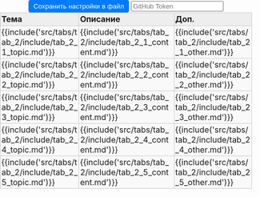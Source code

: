 <style>
:root {
    --content-max-width: 97%;
}

/* Базовые сбросы и контейнеры */
html, body {
    margin: 0;
    padding: 0;
    width: 100%;
    height: 100%;
    font-size: 14px;
}

.content main{
    max-width: 100%; /*var(--content-max-width);*/
}

.container {
    width: 100%;
    box-sizing: border-box;
    margin: 0;
    padding: 0;
}

table{
    margin: 0;  
}

/* Навигация (если используется) */
.nav-chapters {
    min-width: 20px;
}

/* Стили таблицы */
.data-table {
    width: 100%;
    border-collapse: collapse;
    margin: 0px auto;
    table-layout: fixed;
}

/* Общие стили ячеек */
.data-table tr {
    height: auto; /* Автоматическая высота строки */
}

.data-table td, .data-table th {
    border: 1px solid #ccc;
    position: relative;
    padding: 0;
    vertical-align: top;
    background-color: #f9f9f9; /* Фон по умолчанию для всей ячейки */
   
    height: auto;
}

.data-table td *, .data-table th *{
    background-color: transparent !important; /* или inherit, если применимо */
}

/* Стили заголовков */
.data-table th {
    background-color: #eeeeee;
    font-weight: bold;
    /*height: 50px; /* Фиксированная высота для заголовков */
    min-height: 25px
}

/* Контейнер содержимого ячейки */
.data-table .cell-content {
    display: block;
    width: 100%;
    min-height: 25px;
    padding: 2px;
    box-sizing: border-box;
    background-color: transparent; /* Делаем внутренний div прозрачным */
    text-align: left;
    outline: none;
}

/* Редактируемые ячейки */
.data-table td .cell-content[contenteditable="true"] {
    background-color: #f9f9f9;
    word-wrap: break-word;
    overflow-wrap: anywhere;
}

.data-table td .cell-content[contenteditable="true"]:focus {
    background-color: #fff;
    box-shadow: 0 0 5px rgba(0,123,255,0.5);
}

/* Панель управления */
.controls {
    text-align: center;
    margin: 0px;
}

.controls button {
    margin: 0px;
    padding: 5px 10px;
    background-color: #007bff;
    color: white;
    border: none;
    border-radius: 4px;
    cursor: pointer;
}

.controls button:hover {
    background-color: #0056b3;
}


/* Настройки таблицы */
.settings-trigger {
    position: absolute;
    top: 0;
    right: 0;
    width: 20px;
    height: 20px;
    cursor: pointer;
    z-index: 10;
    border-radius: 0 0 0 8px;
}

.settings-trigger:hover {
    background-color: rgba(0,123,255,0.1);
}

.settings-menu {
    display: none;
    position: absolute;
    top: 20px;
    right: 2px;
    background: #fff;
    border: 1px solid #ccc;
    padding: 4px;
    border-radius: 4px;
    white-space: nowrap;
    box-shadow: 0 2px 5px rgba(0,0,0,0.2);
    z-index: 100;
    font-size: 12px;
}

.show-settings .settings-menu {
    display: flex;
    gap: 8px;
    align-items: center;
}

.settings-menu label {
    display: flex;
    align-items: center;
    gap: 4px;
}

.settings-menu input[type="number"],
.settings-menu select,
.settings-menu input[type="color"] {
    width: 50px;
    font-size: 12px;
}

/* Ресайзер колонок */
.column-resizer {
    position: absolute;
    top: 0;
    right: -2px;
    width: 4px;
    height: 100%;
    cursor: col-resize;
    background: transparent;
    z-index: 5;
}

.column-resizer:hover {
    background: rgba(0,123,255,0.3);
}

/* Стили для блоков кода */
.data-table .cell-content pre {
    margin: 0;
    padding: 0px;
    background:rgb(245, 245, 245);
    border-radius: 4px;
    overflow-x: auto;
}
pre code.hljs{
    padding: 16px;
    margin-top:-20px;
}

code {
    white-space: pre-wrap; /* Сохраняем переносы строк */
    overflow-x: auto;
}

/* Highlight.js переопределит эти стили */
.hljs {
    white-space: pre-wrap;
}

/* стили для модального окна */

.current-text {
    background: #f9f9f9;
    padding: 15px;
    border: 1px solid #ddd;
    border-radius: 4px;
    margin: 20px 0;
    min-height: 50px;
}

.edit-btn {
    background: #007bff;
    color: white;
    border: none;
    padding: 10px 20px;
    border-radius: 4px;
    cursor: pointer;
}

.edit-btn:hover {
    background: #0056b3;
}

/* Модальное окно */
.modal {
    display: none;
    position: fixed;
    top: 0;
    left: 0;
    width: 100%;
    height: 100%;
    background: rgba(0, 0, 0, 0.5);
}

.modal.show {
    display: flex;
    align-items: center;
    justify-content: center;
}

.modal-content {
    background: white;
    padding: 20px;
    border-radius: 8px;
    width: 90%;
    max-width: 500px;
    max-height: 80vh;
}

.modal-header {
    display: flex;
    justify-content: space-between;
    align-items: center;
    margin-bottom: 20px;
    border-bottom: 1px solid #ddd;
    padding-bottom: 10px;
}

.modal-close-btn {
    background: none;
    border: none;
    font-size: 24px;
    cursor: pointer;
}

.modal-text-editor {
    width: 100%;
    height: 200px;
    padding: 0px;
    border: 1px solid #ddd;
    border-radius: 4px;
    font-family: inherit;
    resize: vertical;
}

.modal-footer {
    display: flex;
    gap: 10px;
    justify-content: flex-end;
    margin-top: 15px;
}

.modal-save-btn {
    background: #28a745;
    color: white;
    border: none;
    padding: 8px 16px;
    border-radius: 4px;
    cursor: pointer;
}

.modal-cancel-btn {
    background: #6c757d;
    color: white;
    border: none;
    padding: 8px 16px;
    border-radius: 4px;
    cursor: pointer;
}

.modal-save-btn:hover {
    background: #218838;
}

.modal-cancel-btn:hover {
    background: #5a6268;
}

/* makrdown */
details h3{
    padding-top: 1px;
    margin-top: 1px;
    padding-bottom: 0px;
    margin-bottom: 0px;
}
h3, h2 {
    margin-block-start: 0em;
}
</style>
<div class="container">
    <div class="controls">
        <button id="saveSettingsBtn">Сохранить настройки в файл</button>
        <input type="password" id="token" placeholder="GitHub Token" />
    </div>
    <table class="data-table" id="dataTable">
        <thead>
            <tr id="tab_2_header_row">
                <th id="tab_2_header_topic"><div class="cell-content" contenteditable="true">Тема</div></th>
                <th id="tab_2_header_content"><div class="cell-content" contenteditable="true">Описание</div></th>
                <th id="tab_2_header_other"><div class="cell-content" contenteditable="true">Доп.</div></th>
            </tr>
        </thead>
        <tbody>
            <tr id="tab_2_1">
                <td id="tab_2_1_topic"><div class="cell-content" contenteditable="true">{{include('src/tabs/tab_2/include/tab_2_1_topic.md')}}</div></td>
                <td id="tab_2_1_content"><div class="cell-content" contenteditable="true">{{include('src/tabs/tab_2/include/tab_2_1_content.md')}}</div></td>
                <td id="tab_2_1_other"><div class="cell-content" contenteditable="true">{{include('src/tabs/tab_2/include/tab_2_1_other.md')}}</div></td>
            </tr>
            <tr id="tab_2_2">
                <td id="tab_2_2_topic"><div class="cell-content" contenteditable="true">{{include('src/tabs/tab_2/include/tab_2_2_topic.md')}}</div></td>
                <td id="tab_2_2_content"><div class="cell-content" contenteditable="true">{{include('src/tabs/tab_2/include/tab_2_2_content.md')}}</div></td>
                <td id="tab_2_2_other"><div class="cell-content" contenteditable="true">{{include('src/tabs/tab_2/include/tab_2_2_other.md')}}</div></td>
            </tr>
            <tr id="tab_2_3">
                <td id="tab_2_3_topic"><div class="cell-content" contenteditable="true">{{include('src/tabs/tab_2/include/tab_2_3_topic.md')}}</div></td>
                <td id="tab_2_3_content"><div class="cell-content" contenteditable="true">{{include('src/tabs/tab_2/include/tab_2_3_content.md')}}</div></td>
                <td id="tab_2_3_other"><div class="cell-content" contenteditable="true">{{include('src/tabs/tab_2/include/tab_2_3_other.md')}}</div></td>
            </tr>
            <tr id="tab_2_4">
                <td id="tab_2_4_topic"><div class="cell-content" contenteditable="true">{{include('src/tabs/tab_2/include/tab_2_4_topic.md')}}</div></td>
                <td id="tab_2_4_content"><div class="cell-content" contenteditable="true">{{include('src/tabs/tab_2/include/tab_2_4_content.md')}}</div></td>
                <td id="tab_2_4_other"><div class="cell-content" contenteditable="true">{{include('src/tabs/tab_2/include/tab_2_4_other.md')}}</div></td>
            </tr>
            <tr id="tab_2_5">
                <td id="tab_2_5_topic"><div class="cell-content" contenteditable="true">{{include('src/tabs/tab_2/include/tab_2_5_topic.md')}}</div></td>
                <td id="tab_2_5_content"><div class="cell-content" contenteditable="true">{{include('src/tabs/tab_2/include/tab_2_5_content.md')}}</div></td>
                <td id="tab_2_5_other"><div class="cell-content" contenteditable="true">{{include('src/tabs/tab_2/include/tab_2_5_other.md')}}</div></td>
            </tr>         
        </tbody>
    </table>
</div>
<!-- Модальное окно -->
<div id="textModal" class="modal">
    <div class="modal-content">
        <div class="modal-header">
            <h3>Редактирование текста</h3>
            <button class="close-btn" onclick="closeModal()">&times;</button>
        </div>
        <textarea id="modalTextEditor" class="modal-text-editor" placeholder="Введите ваш текст здесь..."></textarea>
        <div class="modal-footer">
            <button class="modal-cancel-btn" onclick="closeModal()">Отмена</button>
            <button class="modal-save-btn" onclick="saveTextModal()">Сохранить</button>
        </div>
    </div>
</div>

<script>
    const isGitHubPages = window.location.host.includes('github.io');
    const basePath = isGitHubPages ? '/snippet-stash' : '';
    const currentTabId = 'tab_2'; // Идентификатор текущей вкладки
    let isUpdateSettings = false;
    const owner = 'Jekahome';
    const repo = 'snippet-stash';
    const pathSettings = 'src/config/table-settings.json'; 
    const branch = 'main';
    let editCellId=null;

    function closeModal() {
        const modal = document.getElementById('textModal');
        modal.classList.remove('show');
    }

    function convertMarkdownCodeBlocksToHtml(text) {
        function escapeHtml(str) {
            return str
                .replace(/&/g, '&amp;')
                .replace(/</g, '&lt;')
                .replace(/>/g, '&gt;');
        }
        return text.replace(/```(\w+)\n([\s\S]*?)```/g, (match, lang, code) => {
            const escapedCode = escapeHtml(code);
            let gt = '>';
            return `<code class="language-${lang}">${escapedCode}</code${gt}`;
        });
    }

    function saveTextModal() {
        const editor = document.getElementById('modalTextEditor');
        let cell = document.getElementById(editCellId);
        window.indexstore.content[currentTabId][cell.id] = editor.value;
        cell.innerHTML = '';
           
        const temp = document.createElement('div');
        temp.innerHTML = convertMarkdownCodeBlocksToHtml(editor.value); //надо не строкой code заворачивать а как createContextualFragment
        //temp.innerHTML = editor.value;
        
        const cellContentWrapper = document.createElement('div');
        cellContentWrapper.className = 'cell-content';
        cellContentWrapper.contentEditable = true;

        Array.from(temp.childNodes).forEach(node => {
            if (node.nodeType === Node.ELEMENT_NODE && node.tagName === 'CODE') {
                console.log('CODE=',node);
                const wrap_code = buildWrapper(node.cloneNode(true));

                cellContentWrapper.appendChild(wrap_code);
            }else if (node.nodeType === Node.ELEMENT_NODE && node.tagName === 'DETAILS') {
              console.log('DETAILS=',node);
              let node_details = node.cloneNode(true);
              const summaryEl = node_details.querySelector('summary');
              

              const newNodeDetails = document.createElement('details');
              newNodeDetails.appendChild(summaryEl.cloneNode(true));
              node_details.removeChild(summaryEl);
              const html = window.md.render(node_details.textContent);
              const fragment = document.createRange().createContextualFragment(html);
              newNodeDetails.appendChild(fragment);
              cellContentWrapper.appendChild(newNodeDetails);
            } else {
                console.log('ELSE=',node);
                // парсинг с помощью markdown-it
                const html = window.md.render(node.textContent);
                const fragment = document.createRange().createContextualFragment(html);
                cellContentWrapper.appendChild(fragment);

                // парсинг с помощью marked
                /* const markdown = node.textContent;
                if (markdown.length > 0) {
                    const html = marked.parse(markdown);
                    const fragment = document.createRange().createContextualFragment(html);
                    cellContentWrapper.appendChild(fragment);
                }*/

               // без парсинга markdown 
               //cellContentWrapper.appendChild(node.cloneNode(true));
            }
        });
       
        cell.appendChild(cellContentWrapper);

        setupCellSettingsMenu(cell);
       
        if (typeof hljs !== 'undefined') {
            //hljs.highlightAll();
            const codeElements = cell.querySelectorAll('code');
            codeElements.forEach(codeElement => {
                console.log(codeElement)
                hljs.highlightElement(codeElement);
            }); 
        }
        closeModal();
    }

    function buildWrapper(node_code){
        const contentWrapperPre = document.createElement('pre');
        contentWrapperPre.className = 'playground';

        const buttonsDiv = document.createElement('div');
        buttonsDiv.className = 'buttons';

            // Кнопка копирования
            const copyButton = document.createElement('button');
            copyButton.className = 'clip-button';
            copyButton.title = 'Copy to clipboard';
            copyButton.setAttribute('aria-label', 'Copy to clipboard');

            const tooltip = document.createElement('i');
            tooltip.className = 'tooltiptext';
            copyButton.appendChild(tooltip);

            // Кнопка запуска
            const runButton = document.createElement('button');
            runButton.className = 'fa fa-play play-button';
            runButton.hidden = true;
            runButton.title = 'Run this code';
            runButton.setAttribute('aria-label', 'Run this code');

        runButton.addEventListener('click', () => {
            run_rust_code(contentWrapperPre);
        });
 
        // Добавление кнопок в div
        buttonsDiv.appendChild(copyButton);
        buttonsDiv.appendChild(runButton);
        contentWrapperPre.appendChild(buttonsDiv);
        contentWrapperPre.appendChild(node_code); 
        return contentWrapperPre;
    }
    // Копия из book/book.js:23
    function fetch_with_timeout(url, options, timeout = 6000) {
        return Promise.race([
            fetch(url, options),
            new Promise((_, reject) => setTimeout(() => reject(new Error('timeout')), timeout)),
        ]);
    }
    // Копия из book/book.js:105
    function run_rust_code(code_block) {
        let result_block = code_block.querySelector('.result');
        if (!result_block) {
            result_block = document.createElement('code');
            result_block.className = 'result hljs language-bash';

            code_block.append(result_block);
        }

        const text = playground_text(code_block);
        const classes = code_block.querySelector('code').classList;
        let edition = '2015';
        classes.forEach(className => {
            if (className.startsWith('edition')) {
                edition = className.slice(7);
            }
        });
        const params = {
            version: 'stable',
            optimize: '0',
            code: text,
            edition: edition,
        };

        if (text.indexOf('#![feature') !== -1) {
            params.version = 'nightly';
        }

        result_block.innerText = 'Running...';

        fetch_with_timeout('https://play.rust-lang.org/evaluate.json', {
            headers: {
                'Content-Type': 'application/json',
            },
            method: 'POST',
            mode: 'cors',
            body: JSON.stringify(params),
        })
            .then(response => response.json())
            .then(response => {
                if (response.result.trim() === '') {
                    result_block.innerText = 'No output';
                    result_block.classList.add('result-no-output');
                } else {
                    result_block.innerText = response.result;
                    result_block.classList.remove('result-no-output');
                }
            })
            .catch(error => result_block.innerText = 'Playground Communication: ' + error.message);
    }

    function initCellFromIndexStore(cell){
        if (cell.tagName === 'TH' && !cell.querySelector('.cell-content')) {
            const contentWrapper = document.createElement('div');
            contentWrapper.className = 'cell-content';
            contentWrapper.contentEditable = true;
            contentWrapper.innerHTML = cell.innerHTML;
            cell.innerHTML = '';
            cell.appendChild(contentWrapper);
        }

        // Для ячеек с контентом
        if (cell.tagName === 'TD') {
            const contentWrapper = cell.querySelector('.cell-content') || cell;
            const cellId = cell.id;
            
            // Восстанавливаем контент из indexstore
            if (window.indexstore.content[currentTabId]?.[cellId] !== undefined) {
                contentWrapper.innerHTML = window.indexstore.content[currentTabId][cellId];
            }
        }
        
        // Создаем меню настроек...
        setupCellSettingsMenu(cell);
    }

    // Закрытие при клике вне окна
    window.onclick = function(event) {
        const modal = document.getElementById('textModal');
        if (event.target === modal) {
            closeModal();
        }
    }

    // Закрытие по Escape
    document.addEventListener('keydown', function(event) {
        if (event.key === 'Escape') {
            closeModal();
        }
    });
 

// Инициализация при загрузке страницы
window.addEventListener('DOMContentLoaded', async () => {
    try {
        if (!window.markdownit) {
            console.error('markdown-it не загружен');
            return;
        }

        window.md = window.markdownit({
            html: true,       // Разрешить HTML внутри markdown
            breaks: true,
        });

        // 1. Инициализируем indexstore
        initIndexStore();
        
        // 2. Загружаем настройки из файла
        await loadSettingsFromFile();
        
        // 3. Применяем настройки и контент из indexstore
        initTableFromIndexStore();
        
        console.log("Таблица готова к работе");
    } catch (error) {
        console.error("Ошибка инициализации:", error);
        console.log("Ошибка загрузки таблицы", true);
    }
});

// 1. Инициализация indexstore как единого источника данных
function initIndexStore() {
    window.indexstore = window.indexstore || {
        settings: {}, // Настройки таблицы (размеры, цвета, шрифты)
        content: {}   // Содержимое ячеек
    };
    //console.log('initIndexStore after [window.indexstore]:',window.indexstore);
    window.indexstore.settings[currentTabId] = window.indexstore.settings[currentTabId] || {};
    window.indexstore.content[currentTabId] = window.indexstore.content[currentTabId] || {};
    //console.log('initIndexStore before [window.indexstore]:',window.indexstore);
}

// 2. Загрузка настроек из файла в indexstore
async function loadSettingsFromFile() {
    console.log('Loading settings from file to indexstore...');
    try {
        const response = await fetch(`${basePath}/config/table-settings.json`);
        if (!response.ok) throw new Error("Файл настроек не найден");
        
        const settingsText = await response.text();
        window.indexstore.settings = JSON.parse(settingsText);

        console.log('Settings loaded to indexstore');
        console.log('loadSettingsFromFile [window.indexstore.settings]:',window.indexstore.settings);
    } catch (error) {
        console.warn("Используются настройки по умолчанию:", error);
        initDefaultSettingsInIndexStore();
    }
}

// Настройки по умолчанию в indexstore
function initDefaultSettingsInIndexStore() {
    const defaultSettings = {
        cells: {
            [`${currentTabId}_header_topic`]: {
                fontSize: "16px",
                backgroundColor: "black",
                contentType: "text",
                width: 75
            },
            [`${currentTabId}_header_content`]: {
                fontSize: "16px",
                backgroundColor: "#f0f0f0",
                contentType: "text",
                width: 200
            },
            [`${currentTabId}_header_other`]: {
                fontSize: "16px",
                backgroundColor: "#f0f0f0",
                contentType: "text",
                width: 50
            }
        }
    };
    
    window.indexstore.settings[currentTabId] = defaultSettings;
}

// 3. Инициализация таблицы из indexstore
function initTableFromIndexStore() {
    const cells = document.querySelectorAll('.data-table td, .data-table th');
    
    cells.forEach((cell) => {
        initCellFromIndexStore(cell);
    });

    // Настраиваем глобальный клик для закрытия меню
    setupGlobalClick();

    // Применяем настройки из indexstore
    applySettingsFromIndexStore();
}

// Применение настроек из indexstore
function applySettingsFromIndexStore() {
    const settings = window.indexstore.settings[currentTabId];
    if (!settings) return;
    
    // Применяем настройки ячеек
    if (settings.cells) { 
        Object.keys(settings.cells).forEach(cellId => {
            //console.log(`applySettingsFromIndexStore cellId=${cellId}`);
            const cell = document.getElementById(cellId); 
            if (cell) {
                applyCellSettings(cell, settings.cells[cellId]);
            } else {
                console.warn('Элемент не найден:', cellId);
            }
        });
    }
}

// Сохранение данных из indexstore
document.getElementById('saveSettingsBtn').addEventListener('click', function() {
    console.log('Saving data from indexstore...');
    
    // Сохраняем данные из indexstore в файл репозитория
    saveToGitHub().then(() => {
        console.log('Data saved successfully from indexstore');
        //console.log('Current indexstore:', window.indexstore);
        console.log("Все данные сохранены");
    }).catch(error => {
        console.error('Save error:', error);
        console.log("Ошибка сохранения", true);
    });
});

// Настройка меню для ячейки
function setupCellSettingsMenu(cell) {
    const trigger = document.createElement('div');
    trigger.className = 'settings-trigger';

    const menu = document.createElement('div');
    menu.className = 'settings-menu';
    
    const isHeader = cell.tagName === 'TH';
    const columnIndex = cell.cellIndex;
    
    let menuHTML = `
        <label><button onclick="editContent('${cell.id}')">E</button></label>
        <label>F: <input type="number" class="font-size" value="14" min="8" max="24"></label>
        <label>B: <input type="color" class="bg-color" value="${rgbToHex(getComputedStyle(cell).backgroundColor) || '#f9f9f9'}"></label>
        <label>T:
            <select class="content-type">
                <option value="text">text</option>
                <option value="code">code</option>
                <option value="html">HTML</option>
            </select>
        </label>
    `;
    
    if (isHeader) {
        const currentWidth = window.indexstore.settings?.[currentTabId]?.cells?.[cell.id]?.width ?? 200;
        menuHTML += `<label>W: <input type="number" class="column-width" value="${currentWidth}" min="50" max="800"></label>`;
    }
    
    menuHTML += `<label>H: <input type="number" class="row-height" placeholder="auto" min="30" max="1000"></label>`;

    menu.innerHTML = menuHTML;

    setupMenuEvents(cell, menu);
    setupIconClick(cell, trigger);

    cell.appendChild(trigger);
    cell.appendChild(menu);
}

async function editContent(cell_id){
    try {
        editCellId = cell_id;
        const modal = document.getElementById('textModal');
        const editor = document.getElementById('modalTextEditor');
         
        let markdownContent = '';
        if (!window.indexstore.content[currentTabId]?.[editCellId]) {
            const response = await fetch(`${basePath}/tabs/${currentTabId}/include/${cell_id}.md`);
            if (!response.ok) {
                throw new Error(`Ошибка HTTP: ${response.status} ${response.statusText}`);
            }
            markdownContent = await response.text(); // Если ожидается текстовое содержимое (как для .md файлов)
        } else {
            markdownContent = window.indexstore.content[currentTabId][editCellId];
        }

        console.log(`Содержимое Markdown:`, markdownContent);

        editor.value = markdownContent;
        modal.classList.add('show');
        editor.focus();
    } catch (error) {
        console.error('Ошибка при загрузке Markdown файла:', error);
    }
}

// Настройка событий меню
function setupMenuEvents(cell, menu) {
    menu.addEventListener('click', e => e.stopPropagation());
    
    const fontSizeInput = menu.querySelector('.font-size');
    fontSizeInput.addEventListener('input', e => {
        const value = `${e.target.value}px`;
        updateCellSettingsInIndexStore(cell, { fontSize: value });
        applyCellSettings(cell, { fontSize: value });
        console.log(`Размер шрифта изменен на ${e.target.value}px`);
    });

    const bgColorInput = menu.querySelector('.bg-color');
    bgColorInput.addEventListener('input', e => {
        //cell.style.backgroundColor = e.target.value;
        //if (contentWrapper) contentWrapper.style.backgroundColor = 'transparent';
        updateCellSettingsInIndexStore(cell, { backgroundColor: e.target.value });
        applyCellSettings(cell, { backgroundColor: e.target.value });
        console.log(`Цвет фона изменен`);
    });

    const contentTypeSelect = menu.querySelector('.content-type');
    if (contentTypeSelect) {
        contentTypeSelect.addEventListener('change', e => {
            updateCellSettingsInIndexStore(cell, { contentType: e.target.value });
            console.log(`Тип контента изменен на ${e.target.value}`);
        });
    }

    const columnWidthInput = menu.querySelector('.column-width');
    if (columnWidthInput && cell.tagName === 'TH') {
        columnWidthInput.addEventListener('input', e => {
            const width = parseInt(e.target.value);
            if (width >= 25) {
               
                updateCellSettingsInIndexStore(cell, { width: width });
                applyCellSettings(cell, { width: width });
                console.log(`Ширина колонки ${cell.cellIndex + 1} изменена на ${width}px`);
            }
        });
    }

    const rowHeightInput = menu.querySelector('.row-height');
    if (rowHeightInput) {
        rowHeightInput.addEventListener('input', e => {
            const height = parseInt(e.target.value);
            const row = cell.parentElement;
            
            if (height >= 30) {
                row.style.height = `${height}px`;
                row.style.minHeight = `${height}px`;
                row.dataset.fixedHeight = "true";
                console.log(`Высота строки установлена ${height}px`);
            } else if (e.target.value === '') {
                row.style.height = 'auto';
                row.style.minHeight = 'auto';
                delete row.dataset.fixedHeight;
                console.log(`Высота строки: автоматическая`);
            }
            
            updateCellSettingsInIndexStore(cell, { rowHeight: height >= 30 ? `${height}px` : 'auto' });
        });
    }

    menu.querySelectorAll('input, select').forEach(el => {
        el.addEventListener('click', e => e.stopPropagation());
        el.addEventListener('focus', e => e.stopPropagation());
    });
}

// Настройка клика по иконке настроек
function setupIconClick(cell, trigger) {
    trigger.addEventListener('click', e => {
        e.stopPropagation();
        document.querySelectorAll('.data-table td, .data-table th').forEach(c => {
            if (c !== cell) c.classList.remove('show-settings');
        });
        cell.classList.toggle('show-settings');
    });
}

// Обновление настроек ячейки в indexstore
function updateCellSettingsInIndexStore(cell, newSettings) {
    isUpdateSettings = true;
    const settings = window.indexstore.settings[currentTabId];
    if (!settings) return;
     
    if (!settings.cells) settings.cells = {};
    settings.cells[cell.id] = { ...(settings.cells[cell.id] || {}), ...newSettings };
   // console.log('Updated cell settings in indexstore:', { cell.id, newSettings });
}

// Применение настроек к ячейке
function applyCellSettings(cell, settings) {
    
    if (settings.fontSize) {
        /*const contentDiv = cell.querySelector('.cell-content[contenteditable="true"]');
        if (contentDiv) {
            contentDiv.style.fontSize = settings.fontSize;
        }*/
       cell.style.setProperty('font-size', settings.fontSize);
    }

    if (settings.backgroundColor) {
        /*const contentDiv = cell.querySelector('.cell-content[contenteditable="true"]'); 
        if (contentDiv) {
            contentDiv.style.setProperty('background-color', settings.backgroundColor);
        }*/
        cell.style.setProperty('background-color', settings.backgroundColor);
    }

    if (settings.width) {
        cell.style.setProperty('width', `${settings.width}px`);
    }

    if (settings.rowHeight && settings.rowHeight !== 'auto') {
        cell.parentElement.style.height = settings.rowHeight;
        cell.parentElement.dataset.fixedHeight = "true";
    }
    
    const menu = cell.querySelector('.settings-menu');
    if (menu) {
        menu.querySelector('.font-size').value = parseInt(settings.fontSize) || 14;
        if (settings.backgroundColor) {
            menu.querySelector('.bg-color').value = settings.backgroundColor;
        }
        
        const columnWidthInput = menu.querySelector('.column-width');
        if (columnWidthInput && settings.width) {
            columnWidthInput.value = settings.width;
        }
        
        const rowHeightInput = menu.querySelector('.row-height');
        if (rowHeightInput) {
            rowHeightInput.value = settings.rowHeight ? parseInt(settings.rowHeight) : '';
        }
        
        const contentTypeSelect = menu.querySelector('.content-type');
        if (contentTypeSelect && settings.contentType) {
            contentTypeSelect.value = settings.contentType;
        }
    }
}

// Утилитарные функции
function getCellType(cellIndex) {
    const types = ['topic', 'content', 'other'];
    return types[cellIndex] || cellIndex;
}

function rgbToHex(rgb) {
    if (rgb.startsWith('#')) return rgb;
    const result = /^rgba?\((\d+),\s*(\d+),\s*(\d+)(?:,\s*\d+\.?\d*)?\)$/i.exec(rgb);
    if (!result) return '#f9f9f9';
    const r = parseInt(result[1], 10).toString(16).padStart(2, '0');
    const g = parseInt(result[2], 10).toString(16).padStart(2, '0');
    const b = parseInt(result[3], 10).toString(16).padStart(2, '0');
    return `#${r}${g}${b}`.toLowerCase();
}

function setupGlobalClick() {
    document.addEventListener('click', (e) => {
        if (!e.target.closest('.settings-menu') && !e.target.closest('.settings-trigger')) {
            document.querySelectorAll('.data-table td, .data-table th').forEach(c => {
                c.classList.remove('show-settings');
            });
        }
    });
}

async function saveToGitHub() {
    
    if (Object.keys(window.indexstore.content).length == 0 && isUpdateSettings === false){
        console.warn("Данных нет");
        return;
    }
    const contentStore = window.indexstore.content;
    let files = [];

    if (isUpdateSettings === true){
        files.push({
            path: pathSettings,
            content: JSON.stringify(window.indexstore.settings, null, 2)
        });
    }

    if ( Object.keys(contentStore).length > 0) {
        for (const tabId in contentStore) {
            const tabContent = contentStore[tabId];

            if (tabContent && Object.keys(tabContent).length > 0) {
                for (const cellId in tabContent) {
                    files.push({
                        path: `src/tabs/${tabId}/include/${cellId}.md`,
                        content: tabContent[cellId] 
                    });  
                }
            } else {
                console.log(`tabId "${tabId}" пустой`);
            }
        }
    } else {
        console.log("indexstore.content пустой");
    }

    if (files.length == 0){
        console.warn("files рустой");
        return;
    }
    const token = prompt("Введите ваш GitHub токен:");
    //const token = document.getElementById('token').value.trim();
    
    if (!token) {
        console.error("Ошибка: Заполните поля GitHub token");
        return;
    }

    await commitMultipleFilesToGitHub({
        owner: owner,
        repo: repo,
        branch: branch,
        token: token, 
        commitMessage: 'Обновление нескольких файлов одним коммитом',
        files: files
    }); 

    console.info("Данные отправлены. Для работы с новыми данными дождитесь обновления репозитория");

    window.indexstore = window.indexstore || {
        settings: {},  
        content: {}  
    };
        
    setTimeout(() => {
        location.reload();  
    }, 45000);  
}

async function commitMultipleFilesToGitHub({ owner, repo, branch, token, files, commitMessage }) {
    const headers = {
        Authorization: `token ${token}`,
        Accept: 'application/vnd.github.v3+json',
        'Content-Type': 'application/json',
    };

    // Шаг 1: Получить SHA последнего коммита на ветке
    const refRes = await fetch(`https://api.github.com/repos/${owner}/${repo}/git/ref/heads/${branch}`, { headers });
    const refData = await refRes.json();
    const latestCommitSha = refData.object.sha;

    // Шаг 2: Получить SHA дерева этого коммита
    const commitRes = await fetch(`https://api.github.com/repos/${owner}/${repo}/git/commits/${latestCommitSha}`, { headers });
    const commitData = await commitRes.json();
    const baseTreeSha = commitData.tree.sha;

    // Шаг 3: Создать новое дерево с новыми файлами
    const tree = files.map(({ path, content }) => ({
        path,
        mode: '100644',
        type: 'blob',
        content, // plain text; если у тебя бинарные — можно blob создать отдельно
    }));

    const treeRes = await fetch(`https://api.github.com/repos/${owner}/${repo}/git/trees`, {
        method: 'POST',
        headers,
        body: JSON.stringify({
            base_tree: baseTreeSha,
            tree,
        }),
    });
    const treeData = await treeRes.json();
    const newTreeSha = treeData.sha;

    // Шаг 4: Создать коммит с новым деревом
    const commitResNew = await fetch(`https://api.github.com/repos/${owner}/${repo}/git/commits`, {
        method: 'POST',
        headers,
        body: JSON.stringify({
            message: commitMessage,
            tree: newTreeSha,
            parents: [latestCommitSha],
        }),
    });
    const newCommitData = await commitResNew.json();
    const newCommitSha = newCommitData.sha;

    // Шаг 5: Обновить ссылку ветки на новый коммит
    const updateRefRes = await fetch(`https://api.github.com/repos/${owner}/${repo}/git/refs/heads/${branch}`, {
        method: 'PATCH',
        headers,
        body: JSON.stringify({
            sha: newCommitSha,
        }),
    });

    if (updateRefRes.ok) {
        console.log('✅ Успешно закоммичено!');
    } else {
        const err = await updateRefRes.json();
        console.error('Ошибка обновления ветки:', err.message || err);
    }
}

async function saveToGitHub_() {
    const token = prompt("Введите ваш GitHub токен:");
    //const token = document.getElementById('token').value.trim();
    
    if (!token) {
        console.error("Ошибка: Заполните поля GitHub token");
        return;
    }

    const file_settings = JSON.stringify(window.indexstore.settings, null, 2);
    console.log(`Вот что мы отсылаем:${file_settings}`);
    console.log(`И вот что мы отсылаем:${unescape(encodeURIComponent(file_settings))}`);

    // Получаем текущий SHA файла (если он уже существует)
    const sha = await getFileSha(owner,repo,pathSettings,token);
    console.log(`sha:${sha}`);

    // Отправляем файл
    const putRes = await fetch(`https://api.github.com/repos/${owner}/${repo}/contents/${path}`,  {
        method: 'PUT',
        headers: {
            Authorization: `token ${token}`,
            Accept: "application/vnd.github.v3+json",
            "Content-Type": "application/json"
        },
        body: JSON.stringify({
            message: "Обновлено через GitHub API",
            content: btoa(unescape(encodeURIComponent(file_settings))), // base64 encode
            ...(sha ? { sha } : {}), // отправляем только если файл был,
            branch: branch
        })
    });

    if (putRes.ok) {
        console.log("Успешно сохранено!");
    } else {
        const err = await putRes.json();
        console.error("Ошибка: " + (err.message || "Неизвестная ошибка"));
    }
}

// GitHub требует SHA для обновления файла — это защита от конфликтов.
async function getFileSha(owner, repo, path, token) {
    const url = `https://api.github.com/repos/${owner}/${repo}/contents/${path}`; 
    const response = await fetch(url, {
        headers: {
        Authorization: `token ${token}`,
        Accept: "application/vnd.github.v3+json"
        }
    });

    if (!response.ok) return null;

    const data = await response.json();
    return data.sha;
}
</script>